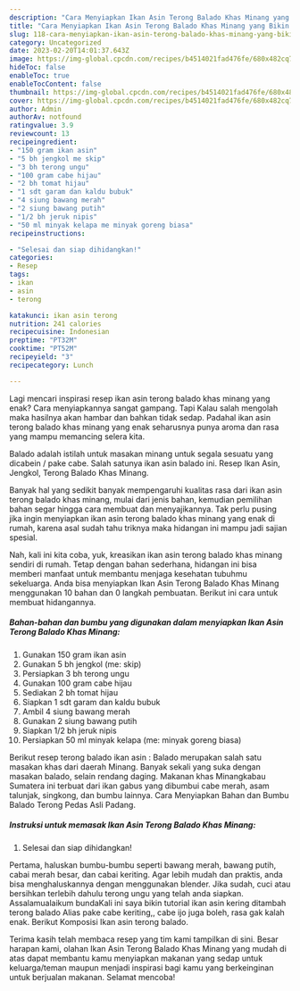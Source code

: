 ```yaml
---
description: "Cara Menyiapkan Ikan Asin Terong Balado Khas Minang yang Bikin Ngiler "
title: "Cara Menyiapkan Ikan Asin Terong Balado Khas Minang yang Bikin Ngiler "
slug: 118-cara-menyiapkan-ikan-asin-terong-balado-khas-minang-yang-bikin-ngiler
category: Uncategorized
date: 2023-02-20T14:01:37.643Z
image: https://img-global.cpcdn.com/recipes/b4514021fad476fe/680x482cq70/ikan-asin-terong-balado-khas-minang-foto-resep-utama.jpg
hideToc: false
enableToc: true
enableTocContent: false
thumbnail: https://img-global.cpcdn.com/recipes/b4514021fad476fe/680x482cq70/ikan-asin-terong-balado-khas-minang-foto-resep-utama.jpg
cover: https://img-global.cpcdn.com/recipes/b4514021fad476fe/680x482cq70/ikan-asin-terong-balado-khas-minang-foto-resep-utama.jpg
author: Admin
authorAv: notfound
ratingvalue: 3.9
reviewcount: 13
recipeingredient:
- "150 gram ikan asin"
- "5 bh jengkol me skip"
- "3 bh terong ungu"
- "100 gram cabe hijau"
- "2 bh tomat hijau"
- "1 sdt garam dan kaldu bubuk"
- "4 siung bawang merah"
- "2 siung bawang putih"
- "1/2 bh jeruk nipis"
- "50 ml minyak kelapa me minyak goreng biasa"
recipeinstructions:

- "Selesai dan siap dihidangkan!"
categories:
- Resep
tags:
- ikan
- asin
- terong

katakunci: ikan asin terong 
nutrition: 241 calories
recipecuisine: Indonesian
preptime: "PT32M"
cooktime: "PT52M"
recipeyield: "3"
recipecategory: Lunch

---
```



Lagi mencari inspirasi resep ikan asin terong balado khas minang yang enak? Cara menyiapkannya sangat gampang. Tapi Kalau salah mengolah maka hasilnya akan hambar dan bahkan tidak sedap. Padahal ikan asin terong balado khas minang yang enak seharusnya punya aroma dan rasa yang mampu memancing selera kita.


Balado adalah istilah untuk masakan minang untuk segala sesuatu yang dicabein / pake cabe. Salah satunya ikan asin balado ini. Resep Ikan Asin, Jengkol, Terong Balado Khas Minang.

Banyak hal yang sedikit banyak mempengaruhi kualitas rasa dari ikan asin terong balado khas minang, mulai dari jenis bahan, kemudian pemilihan bahan segar hingga cara membuat dan menyajikannya. Tak perlu pusing jika ingin menyiapkan ikan asin terong balado khas minang yang enak di rumah, karena asal sudah tahu triknya maka hidangan ini mampu jadi sajian spesial.


Nah, kali ini kita coba, yuk, kreasikan ikan asin terong balado khas minang sendiri di rumah. Tetap dengan bahan sederhana, hidangan ini bisa memberi manfaat untuk membantu menjaga kesehatan tubuhmu sekeluarga. Anda bisa menyiapkan Ikan Asin Terong Balado Khas Minang menggunakan 10 bahan dan 0 langkah pembuatan. Berikut ini cara untuk membuat hidangannya.

<!--inarticleads1-->

##### Bahan-bahan dan bumbu yang digunakan dalam menyiapkan Ikan Asin Terong Balado Khas Minang:

1. Gunakan 150 gram ikan asin
1. Gunakan 5 bh jengkol (me: skip)
1. Persiapkan 3 bh terong ungu
1. Gunakan 100 gram cabe hijau
1. Sediakan 2 bh tomat hijau
1. Siapkan 1 sdt garam dan kaldu bubuk
1. Ambil 4 siung bawang merah
1. Gunakan 2 siung bawang putih
1. Siapkan 1/2 bh jeruk nipis
1. Persiapkan 50 ml minyak kelapa (me: minyak goreng biasa)


Berikut resep terong balado ikan asin : Balado merupakan salah satu masakan khas dari daerah Minang. Banyak sekali yang suka dengan masakan balado, selain rendang daging. Makanan khas Minangkabau Sumatera ini terbuat dari ikan gabus yang dibumbui cabe merah, asam talunjak, singkong, dan bumbu lainnya. Cara Menyiapkan Bahan dan Bumbu Balado Terong Pedas Asli Padang. 

<!--inarticleads2-->

##### Instruksi untuk memasak Ikan Asin Terong Balado Khas Minang:


1. Selesai dan siap dihidangkan!

Pertama, haluskan bumbu-bumbu seperti bawang merah, bawang putih, cabai merah besar, dan cabai keriting. Agar lebih mudah dan praktis, anda bisa menghaluskannya dengan menggunakan blender. Jika sudah, cuci atau bersihkan terlebih dahulu terong ungu yang telah anda siapkan. Assalamualaikum bundaKali ini saya bikin tutorial ikan asin kering ditambah terong balado Alias pake cabe keriting,, cabe ijo juga boleh, rasa gak kalah enak. Berikut Komposisi Ikan asin terong balado. 

Terima kasih telah membaca resep yang tim kami tampilkan di sini. Besar harapan kami, olahan Ikan Asin Terong Balado Khas Minang yang mudah di atas dapat membantu kamu menyiapkan makanan yang sedap untuk keluarga/teman maupun menjadi inspirasi bagi kamu yang berkeinginan untuk berjualan makanan. Selamat mencoba!

